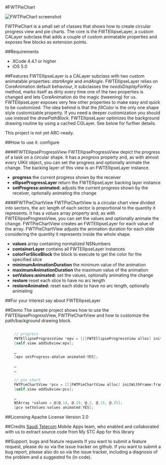 #FWTPieChart

![FWTPieChart screenshot](http://grab.by/igoS)

FWTPieChart is a small set of classes that shows how to create circular progress view and pie charts. The core is the FWTEllipseLayer, a custom CALayer subclass that adds a couple of custom animatable properties and exposes few blocks as extension points.

##Requirements
* XCode 4.4.1 or higher
* iOS 5.0

##Features
FWTEllipseLayer is a CALayer subclass with two custom animatable properties: *startAngle* and *endAngle*. FWTEllipseLayer relies on CoreAnimation default behaviour, it subclasses the *needsDisplayForKey* method, marks itself as dirty every time one of the two properties is changed and lets CoreAnimation do the magic (tweening) for us.
FWTEllipseLayer exposes very few other properties to make easy and quick to be customized.
The idea behind is that the *fillColor* is the only one shape style customizable property. If you need a deeper customization you should use instead the *drawPathBlock*. 
FWTEllipseLayer optimizes the background drawing routine by using a cached CGLayer.
See below for further details.
       
This project is not yet ARC-ready.

##How to use it: configure

####FWTEllipseProgressView
FWTEllipseProgressView depict the progress of a task on a circular shape. It has a *progress* property and, as with almost every UIKit object, you can set the progress and optionally animate the change. The backing layer of this view is an FWTEllipseLayer instance.

* **progress** the current progress shown by the receiver
* **ellipseProgressLayer** return the FWTEllipseLayer backing layer instance
* **setProgress:animated:** adjusts the current progress shown by the receiver, optionally animating the change

####FWTPieChartView
FWTPieChartView is a circular chart view divided into sectors, the arc length of each sector is proportional to the quantity it represents. It has a *values* array property and, as with FWTEllipseProgressView, you can set the values and optionally animate the change. FWTPieChartView creates an FWTEllipseLayer for each value of the array. FWTPieChartView adjusts the animation duration for each slide considering the quantity it represents inside the whole shape.

* **values** array containing normalized NSNumbers
* **containerLayer** contains all FWTEllipseLayer instances
* **colorForSliceBlock** the block to execute to get the color for the specified slice
* **minimumAnimationDuration** the minimum value of the animation
* **maximumAnimationDuration** the maximum value of the animation 
* **setValues:animated:** set the values, optionally animating the change
* **restore** reset each slice to have no arc length
* **restoreAnimated:** reset each slide to have no arc length, optionally animating

##For your interest
say about FWTEllipseLayer

##Demo
The sample project shows how to use the FWTEllipseProgressView, FWTPieChartView and how to customize the path/background drawing block.

``` objective-c

	// progress
    FWTEllipseProgressView *epv = [[[FWTEllipseProgressView alloc] initWithFrame:frame] autorelease];
    [self.view addSubview:epv];
    
    …
    [epv setProgress:aValue animated:YES];
	
	…
	…
	
	// pie chart
	FWTPieChartView *pcv = [[[FWTPieChartView alloc] initWithFrame:frame] autorelease];
	[self.view addSubview:pcv];
	
	…
	NSArray *values = @[@.14, @.26, @.2, @.15, @.25];
	[pcv setValues:values animated:YES];	
````

##Licensing
Apache License Version 2.0

##Credits
[Saudi Telecom](http://www.stc.com.sa) Mobile Apps team, who enabled and collaborated with us to extract source code from My STC App for this library

##Support, bugs and feature requests
If you want to submit a feature request, please do so via the issue tracker on github.
If you want to submit a bug report, please also do so via the issue tracker, including a diagnosis of the problem and a suggested fix (in code).
